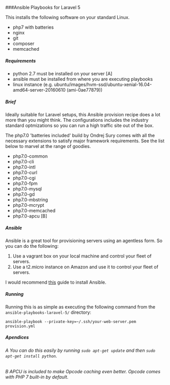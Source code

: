###Ansible Playbooks for Laravel 5

This installs the following software on your standard Linux.

* php7 with batteries
* nginx
* git
* composer
* memcached

##### Requirements 

* python 2.7 must be installed on your server [A]
* ansible must be installed from where you are executing playbooks
* linux instance (e.g. ubuntu/images/hvm-ssd/ubuntu-xenial-16.04-amd64-server-20160610 (ami-0ae77879))

##### Brief

Ideally suitable for Laravel setups, this Ansible provision recipe does a lot more than you might think. The configurations includes the industry standard optmizations so you can run a high traffic site out of the box. 

The php7.0 'batteries included' build by Ondrej Sury comes with all the necessary extensions to satisfy major framework requirements. See the list below to marvel at the range of goodies.


* php7.0-common
* php7.0-cli
* php7.0-intl
* php7.0-curl
* php7.0-cgi
* php7.0-fpm
* php7.0-mysql
* php7.0-gd
* php7.0-mbstring
* php7.0-mcrypt
* php7.0-memcached
* php7.0-apcu [B]

##### Ansible

Ansible is a great tool for provisioning servers using an agentless form. So you can do the following:

1. Use a vagrant box on your local machine and control your fleet of servers.
2. Use a t2.micro instance on Amazon and use it to control your fleet of servers.

I would recommend [this](https://serversforhackers.com/video/ansible-installation-and-basics) guide to install Ansible.

##### Running

Running this is as simple as executing the following command from the `ansible-playbooks-laravel-5/` directory:

`ansible-playbook --private-key=~/.ssh/your-web-server.pem provision.yml`

##### Apendices

###### A _You can do this easily by running `sudo apt-get update` and then `sudo apt-get install python`_.

###### B _APCU is included to make Opcode caching even better. Opcode comes with PHP 7 built-in by default_.
